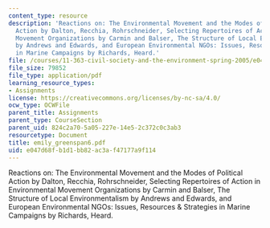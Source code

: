 ```yaml
---
content_type: resource
description: 'Reactions on: The Environmental Movement and the Modes of Political
  Action by Dalton, Recchia, Rohrschneider, Selecting Repertoires of Action in Environmental
  Movement Organizations by Carmin and Balser, The Structure of Local Environmentalism
  by Andrews and Edwards, and European Environmental NGOs: Issues, Resources & Strategies
  in Marine Campaigns by Richards, Heard.'
file: /courses/11-363-civil-society-and-the-environment-spring-2005/e047d68fb1d1bb82ac3af47177a9f114_emily_greenspan6.pdf
file_size: 79852
file_type: application/pdf
learning_resource_types:
- Assignments
license: https://creativecommons.org/licenses/by-nc-sa/4.0/
ocw_type: OCWFile
parent_title: Assignments
parent_type: CourseSection
parent_uid: 824c2a70-5a05-227e-14e5-2c372c0c3ab3
resourcetype: Document
title: emily_greenspan6.pdf
uid: e047d68f-b1d1-bb82-ac3a-f47177a9f114
---
```

Reactions on: The Environmental Movement and the Modes of Political Action by Dalton, Recchia, Rohrschneider, Selecting Repertoires of Action in Environmental Movement Organizations by Carmin and Balser, The Structure of Local Environmentalism by Andrews and Edwards, and European Environmental NGOs: Issues, Resources & Strategies in Marine Campaigns by Richards, Heard.